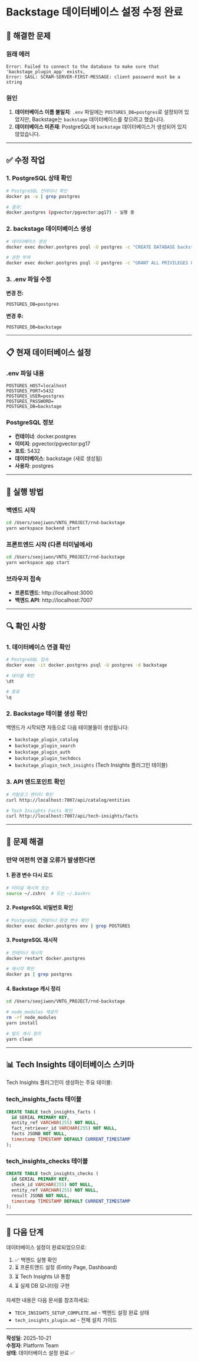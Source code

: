 # Backstage 데이터베이스 설정 수정 완료

## 🔧 해결한 문제

### 원래 에러
```
Error: Failed to connect to the database to make sure that 'backstage_plugin_app' exists, 
Error: SASL: SCRAM-SERVER-FIRST-MESSAGE: client password must be a string
```

### 원인
1. **데이터베이스 이름 불일치**: `.env` 파일에는 `POSTGRES_DB=postgres`로 설정되어 있었지만, Backstage는 `backstage` 데이터베이스를 찾으려고 했습니다.
2. **데이터베이스 미존재**: PostgreSQL에 `backstage` 데이터베이스가 생성되어 있지 않았습니다.

---

## ✅ 수정 작업

### 1. PostgreSQL 상태 확인
```bash
# PostgreSQL 컨테이너 확인
docker ps -a | grep postgres

# 결과:
docker.postgres (pgvector/pgvector:pg17) - 실행 중
```

### 2. backstage 데이터베이스 생성
```bash
# 데이터베이스 생성
docker exec docker.postgres psql -U postgres -c "CREATE DATABASE backstage;"

# 권한 부여
docker exec docker.postgres psql -U postgres -c "GRANT ALL PRIVILEGES ON DATABASE backstage TO postgres;"
```

### 3. .env 파일 수정
**변경 전:**
```env
POSTGRES_DB=postgres
```

**변경 후:**
```env
POSTGRES_DB=backstage
```

---

## 📋 현재 데이터베이스 설정

### .env 파일 내용
```env
POSTGRES_HOST=localhost
POSTGRES_PORT=5432
POSTGRES_USER=postgres
POSTGRES_PASSWORD=
POSTGRES_DB=backstage
```

### PostgreSQL 정보
- **컨테이너**: docker.postgres
- **이미지**: pgvector/pgvector:pg17
- **포트**: 5432
- **데이터베이스**: backstage (새로 생성됨)
- **사용자**: postgres

---

## 🚀 실행 방법

### 백엔드 시작
```bash
cd /Users/seojiwon/VNTG_PROJECT/rnd-backstage
yarn workspace backend start
```

### 프론트엔드 시작 (다른 터미널에서)
```bash
cd /Users/seojiwon/VNTG_PROJECT/rnd-backstage
yarn workspace app start
```

### 브라우저 접속
- **프론트엔드**: http://localhost:3000
- **백엔드 API**: http://localhost:7007

---

## 🔍 확인 사항

### 1. 데이터베이스 연결 확인
```bash
# PostgreSQL 접속
docker exec -it docker.postgres psql -U postgres -d backstage

# 테이블 확인
\dt

# 종료
\q
```

### 2. Backstage 테이블 생성 확인
백엔드가 시작되면 자동으로 다음 테이블들이 생성됩니다:
- `backstage_plugin_catalog`
- `backstage_plugin_search`
- `backstage_plugin_auth`
- `backstage_plugin_techdocs`
- `backstage_plugin_tech_insights` (Tech Insights 플러그인 테이블)

### 3. API 엔드포인트 확인
```bash
# 카탈로그 엔티티 확인
curl http://localhost:7007/api/catalog/entities

# Tech Insights Facts 확인
curl http://localhost:7007/api/tech-insights/facts
```

---

## 🐛 문제 해결

### 만약 여전히 연결 오류가 발생한다면

#### 1. 환경 변수 다시 로드
```bash
# 터미널 재시작 또는
source ~/.zshrc  # 또는 ~/.bashrc
```

#### 2. PostgreSQL 비밀번호 확인
```bash
# PostgreSQL 컨테이너 환경 변수 확인
docker exec docker.postgres env | grep POSTGRES
```

#### 3. PostgreSQL 재시작
```bash
# 컨테이너 재시작
docker restart docker.postgres

# 재시작 확인
docker ps | grep postgres
```

#### 4. Backstage 캐시 정리
```bash
cd /Users/seojiwon/VNTG_PROJECT/rnd-backstage

# node_modules 재설치
rm -rf node_modules
yarn install

# 빌드 캐시 정리
yarn clean
```

---

## 📊 Tech Insights 데이터베이스 스키마

Tech Insights 플러그인이 생성하는 주요 테이블:

### tech_insights_facts 테이블
```sql
CREATE TABLE tech_insights_facts (
  id SERIAL PRIMARY KEY,
  entity_ref VARCHAR(255) NOT NULL,
  fact_retriever_id VARCHAR(255) NOT NULL,
  facts JSONB NOT NULL,
  timestamp TIMESTAMP DEFAULT CURRENT_TIMESTAMP
);
```

### tech_insights_checks 테이블
```sql
CREATE TABLE tech_insights_checks (
  id SERIAL PRIMARY KEY,
  check_id VARCHAR(255) NOT NULL,
  entity_ref VARCHAR(255) NOT NULL,
  result JSONB NOT NULL,
  timestamp TIMESTAMP DEFAULT CURRENT_TIMESTAMP
);
```

---

## 🎯 다음 단계

데이터베이스 설정이 완료되었으므로:

1. ✅ 백엔드 실행 확인
2. ⏳ 프론트엔드 설정 (Entity Page, Dashboard)
3. ⏳ Tech Insights UI 통합
4. ⏳ 실제 DB 모니터링 구현

자세한 내용은 다음 문서를 참조하세요:
- `TECH_INSIGHTS_SETUP_COMPLETE.md` - 백엔드 설정 완료 상태
- `tech_insights_plugin.md` - 전체 설치 가이드

---

**작성일**: 2025-10-21  
**수정자**: Platform Team  
**상태**: 데이터베이스 설정 완료 ✅

